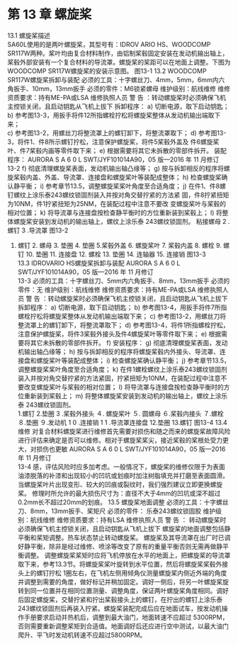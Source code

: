 # 第 13 章  螺旋桨 
 
13.1 螺旋桨描述  
SA60L使用的是两叶螺旋桨，其型号有：IDROV ARIO HS、WOODCOMP SR117W两种。桨叶均由复合材料制作，由铝制桨毂固定安装在发动机输出轴上，桨毂外部安装有一个复合材料的导流罩。螺旋桨的桨距可以在地面上调整。下图为 WOODCOMP SR117W螺旋桨的安装示意图。 
 图13-1 
13.2 WOODCOMP SR117W螺旋桨拆卸与装配 
必须的工具：十字螺丝刀、4mm，5mm，6mm内六角扳手、10mm，13mm扳手    必须的零件：M6锁紧螺母  维护级别：航线维修 维修资质要求：持有ME-PA或LSA 维修执照人员 
  警  告  ：转动螺旋桨时必须确保飞机主控锁关闭，且启动钥匙从飞机上拔下 
拆卸程序： a) 切断电源，取下启动钥匙； b) 参考图13-3，用扳手将件12所指螺栓拧松将螺旋桨整体从发动机输出端取下来；  
c) 参考图13-2，用螺丝刀将整流罩上的螺钉卸下，将整流罩取下；  d) 参考图13-3，将件1、件8所示螺钉拧松，注意保护螺旋桨，将件5桨毂外盖及
件6螺旋桨叶、件7桨毂内画等零件取下来； 
e) 根据需要将其它未拆散的零部件拆开。 装配程序： 
AURORA  S A 6 0 L           SWT/JYF101014A90，05 版—2016 年 11 月修订  
13-2 f) 彻底清理螺旋桨表面，发动机输出轴凸缘等； g) 按与拆卸相反的程序将螺旋桨毂内盖、外盖、导流罩、连接盘和螺旋桨叶等装配成整体； h) 检查螺旋桨确认静平衡； i) 参考章节13.5，调整螺旋桨桨叶角度至合适角度； j) 在件1、件8螺钉螺纹上涂乐泰243螺纹锁固剂装入并按对角交替拧紧的方法紧
固，件8拧紧扭矩为10NM，件1拧紧扭矩为25NM，在装配过程中注意不要改
变螺旋桨叶与桨毂的相对位置； k) 将导流罩与连接盘按检查静平衡时的方位重新装到桨毂上；  l) 将整体螺旋桨安装到发动机的输出轴上，螺纹上涂乐泰 243螺纹锁固剂。 
 粘接螺母  2 .  螺钉  3 .导流罩 图13-2 
 
1. 螺钉 2. 螺母 3. 垫圈 4. 垫圈 5.桨毂外盖 6. 螺旋桨叶 7. 桨毂内盖 8. 螺栓 9. 螺
钉 10. 垫圈 11. 连接盘 12. 螺栓 13. 垫圈 14. 连轴器 15. 连接销 
图13-3  
13.3 IDROVARIO HS螺旋桨拆卸与装配 
AURORA  S A 6 0 L           SWT/JYF101014A90，05 版—2016 年 11 月修订  
13-3 必须的工具：十字螺丝刀、5mm内六角扳手、8mm，13mm扳手    必须的零件：无  维护级别：航线维修 维修资质要求：持有ME-PA或LSA 维修执照人员 
  警  告  ：转动螺旋桨时必须确保飞机主控锁关闭，且启动钥匙从飞机上拔下 
拆卸程序： a) 切断电源，取下启动钥匙； b) 参考图13-4，用扳手将件7所指螺栓拧松将螺旋桨整体从发动机输出端取下来；  c) 参考图13-2，用螺丝刀将整流罩上的螺钉卸下，将整流罩取下；  d) 参考图13-4，将件1所指螺栓拧松，注意保护螺旋桨，将件3桨毂外接头及件4螺旋桨叶等零件取下来； e) 根据需要将其它未拆散的零部件拆开。 f) 安装程序： g) 彻底清理螺旋桨表面，发动机输出轴凸缘等； h) 按与拆卸相反的程序将螺旋桨毂内外接头、导流罩、连接盘和螺旋桨叶等装配成整体； i) 检查螺旋桨确认静平衡； j) 参考章节13.5，调整螺旋桨桨叶角度至合适角度； k) 在件1螺栓螺纹上涂乐泰243螺纹锁固剂装入并按对角交替拧紧的方法紧固，拧紧扭矩为10NM，在装配过程中注意不要改变螺旋桨叶与桨毂的相对位置；  l) 将导流罩与连接盘按检查静平衡时的方位重新装到桨毂上；  m) 将整体螺旋桨安装到发动机的输出轴上，螺纹上涂乐泰 243螺纹锁固剂。  
  1.螺钉  2.垫圈  3 .桨毂外接头  ４. 螺旋桨叶  ５. 圆螺母  ６.桨毂内接头 ７.螺栓  ８.垫圈 ９.发动机  1 0 .连接销  1 1 .导流罩连接盘  12.垫圈  13.螺钉 图13-4 
13.4 维修 
对复合材料螺旋桨进行维修首先需要对损伤和随之而来的螺旋桨故障风险进行评估来确定是否可以维修。相对于螺旋桨桨尖，接近桨毂的桨根处受力更大，对损伤也更敏
AURORA  S A 6 0 L           SWT/JYF101014A90，05 版—2016 年 11 月修订  
13-4 感，评估风险时应多加考虑。一般情况下，螺旋桨的维修仅限于为表面油漆脱落的补漆和出现较小的凹坑或划痕时加注树脂填充并打磨至表面圆滑。当螺旋桨叶片出现变形、较大的凹痕或裂纹时，我们强烈建议立即更换螺旋桨。  修理时所允许的最大损伤尺寸为：直径不大于4mm的凹坑或深不超过0.2mm长不超过20mm的划痕。 
13.5 螺旋桨地面调整 
必须的工具：十字螺丝刀、8mm，13mm扳手、桨矩尺  必须的零件： 乐泰243螺纹锁固胶  维护级别：航线维修 维修资质要求：持有LSA 维修执照人员 
  警  告  ： 转动螺旋桨时必须确保飞机主控锁关闭，且启动钥匙从飞机上拔下 
螺旋桨的地面调整包括静平衡和桨矩调整。热车状态禁止转动螺旋桨。 
螺旋桨及其导流罩在出厂时已调好静平衡，除非是经过维修、喷涂等改变了原有的重量平衡否则无需再做静平衡调整。 调整螺旋桨桨矩时应将飞机停放在水平的地面上，把螺旋桨的导流罩取下来，参考13.3节。将螺旋桨桨叶旋转到水平位置，然后将螺旋桨桨毂外接头上的螺钉拧松 1圈左右，在飞机左侧用倾角仪测量螺旋桨内侧近外端的角度并调整到需要的角度，做好标记并稍加固定。调好一侧后，将另一叶螺旋桨旋转到同一位置并在相同位置测量、调整角度，保证两叶螺旋桨角度相同。调好后固定螺旋桨，交替拧紧和拧出桨毂接头上的螺钉，在拧出的螺钉上涂乐泰243螺纹锁固剂后再装入拧紧。螺旋桨装配完成后应在地面试车，按发动机操作手册要求启动并热机后，调整到最大油门，地面转速不应超过 5300RPM，否则需要重新调整桨矩到合适值。地面调好后还应进行空中测试，以最大油门爬升、平飞时发动机转速不应超过5800RPM。 